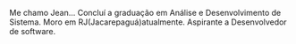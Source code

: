 Me chamo Jean...
Concluí a graduação em Análise e Desenvolvimento de Sistema.
Moro em RJ(Jacarepaguá)atualmente.
Aspirante a Desenvolvedor de software.



